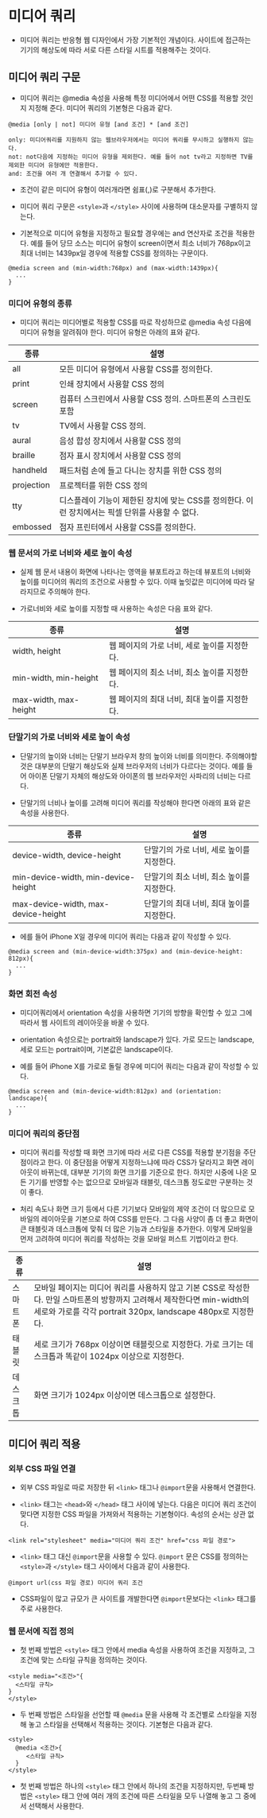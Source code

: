 # 미디어 쿼리

* 미디어 쿼리는 반응형 웹 디자인에서 가장 기본적인 개념이다. 사이트에 접근하는 기기의 해상도에 따라 서로 다른 스타일 시트를 적용해주는 것이다.

## 미디어 쿼리 구문

* 미디어 쿼리는 @media 속성을 사용해 특정 미디어에서 어떤 CSS를 적용할 것인지 지정해 준다. 미디어 쿼리의 기본형은 다음과 같다.

```@media [only | not] 미디어 유형 [and 조건] * [and 조건]```

```
only: 미디어쿼리를 지원하지 않는 웹브라우저에서는 미디어 쿼리를 무시하고 실행하지 않는다.
not: not다음에 지정하는 미디어 유형을 제외한다. 예를 들어 not tv라고 지정하면 TV를 제외한 미디어 유형에만 적용한다.
and: 조건을 여러 개 연결해서 추가할 수 있다.
```

* 조건이 같은 미디어 유형이 여러개라면 쉼표(,)로 구분해서 추가한다.

* 미디어 쿼리 구문은 ```<style>```과 ```</style>``` 사이에 사용하며 대소문자를 구별하지 않는다.

* 기본적으로 미디어 유형을 지정하고 필요할 경우에는 and 연산자로 조건을 적용한다. 예를 들어 당므 소스는 미디어 유형이 screen이면서 최소 너비가 768px이고 최대 너비는 1439px일 경우에 적용할 CSS를 정의하는 구문이다.

```
@media screen and (min-width:768px) and (max-width:1439px){
  ...
}
```

### 미디어 유형의 종류

* 미디어 쿼리는 미디어별로 적용할 CSS를 따로 작성하므로 @media 속성 다음에 미디어 유형을 알려줘야 한다. 미디어 유형은 아래의 표와 같다.

| 종류 | 설명 |
| ---- | ---- |
| all | 모든 미디어 유형에서 사용할 CSS를 정의한다. |
| print | 인쇄 장치에서 사용할 CSS 정의 |
| screen | 컴퓨터 스크린에서 사용할 CSS 정의. 스마트폰의 스크린도 포함|
| tv | TV에서 사용할 CSS 정의. |
| aural | 음성 합성 장치에서 사용할 CSS 정의 |
| braille | 점자 표시 장치에서 사용할 CSS 정의 |
| handheld | 패드처럼 손에 들고 다니는 장치를 위한 CSS 정의 |
| projection | 프로젝터를 위한 CSS 정의 |
| tty | 디스플레이 기능이 제한된 장치에 맞는 CSS를 정의한다. 이런 장치에서는 픽셀 단위를 사용할 수 없다. |
| embossed | 점자 프린터에서 사용할 CSS를 정의한다. |

### 웹 문서의 가로 너비와 세로 높이 속성

* 실제 웹 문서 내용이 화면에 나타나는 영역을 뷰포트라고 하는데 뷰포트의 너비와 높이를 미디어의 쿼리의 조건으로 사용할 수 있다. 이때 높잇값은 미디어에 따라 달라지므로 주의해야 한다.

* 가로너비와 세로 높이를 지정할 때 사용하는 속성은 다음 표와 같다.

| 종류 | 설명 |
| ---- | ---- |
| width, height | 웹 페이지의 가로 너비, 세로 높이를 지정한다. |
| min-width, min-height | 웹 페이지의 최소 너비, 최소 높이를 지정한다. |
| max-width, max-height | 웹 페이지의 최대 너비, 최대 높이를 지정한다. |

### 단말기의 가로 너비와 세로 높이 속성

* 단말기의 높이와 너비는 단말기 브라우저 창의 높이와 너비를 의미한다. 주의해야할 것은 대부분의 단말기 해상도와 실제 브라우저의 너비가 다르다는 것이다. 예를 들어 아이폰 단말기 자체의 해상도와 아이폰의 웹 브라우저인 사파리의 너비는 다르다.

* 단말기의 너비나 높이를 고려해 미디어 쿼리를 작성해야 한다면 아래의 표와 같은 속성을 사용한다.

| 종류 | 설명 | 
| ---- | ---- | 
| device-width, device-height | 단말기의 가로 너비, 세로 높이를 지정한다. |
| min-device-width, min-device-height | 단말기의 최소 너비, 최소 높이를 지정한다. |
| max-device-width, max-device-height | 단말기의 최대 너비, 최대 높이를 지정한다. |

* 에를 들어 iPhone X일 경우에 미디어 쿼리는 다음과 같이 작성할 수 있다.

```
@media screen and (min-device-width:375px) and (min-device-height: 812px){
  ...
}
```

### 화면 회전 속성

* 미디어쿼리에서 orientation 속성을 사용하면 기기의 방향을 확인할 수 있고 그에 따라서 웹 사이트의 레이아웃을 바꿀 수 있다. 

* orientation 속성으로는 portrait와 landscape가 있다. 가로 모드는 landscape, 세로 모드는 portrait이며, 기본값은 landscape이다.

* 예를 들어 iPhone X를 가로로 돌릴 경우에 미디어 쿼리는 다음과 같이 작성할 수 있다.

```
@media screen and (min-device-width:812px) and (orientation: landscape){
  ...
}
```

### 미디어 쿼리의 중단점

* 미디어 쿼리를 작성할 때 화면 크기에 따라 서로 다른 CSS를 적용할 분기점을 주단점이라고 한다. 이 중단점을 어떻게 지정하느냐에 따라 CSS가 달라지고 화면 레이아웃이 바뀌는데, 대부분 기기의 화면 크기를 기준으로 한다. 하지만 시중에 나온 모든 기기를 반영할 수는 없으므로 모바일과 태블릿, 데스크톱 정도로만 구분하는 것이 좋다. 

* 처리 속도나 화면 크기 등에서 다른 기기보다 모바일의 제약 조건이 더 많으므로 모바일의 레이아웃을 기본으로 하여 CSS를 만든다. 그 다음 사양이 좀 더 좋고 화면이 큰 태블릿과 데스크톱에 맞춰 더 많은 기능과 스타일을 추가한다. 이렇게 모바일을 먼저 고려하여 미디어 쿼리를 작성하는 것을 모바일 퍼스트 기법이라고 한다.

| 종류 | 설명 |
| ---- | ---- |
| 스마트폰 | 모바일 페이지는 미디어 쿼리를 사용하지 않고 기본 CSS로 작성한다. 만일 스마트폰의 방향까지 고려해서 제작한다면 min-width의 세로와 가로를 각각 portrait 320px, landscape 480px로 지정한다. |
| 태블릿 | 세로 크기가 768px 이상이면 태블릿으로 지정한다. 가로 크기는 데스크톱과 똑같이 1024px 이상으로 지정한다. |
| 데스크톱 | 화면 크기가 1024px 이상이면 데스크톱으로 설정한다. |

## 미디어 쿼리 적용

### 외부 CSS 파일 연결

* 외부 CSS 파일로 따로 저장한 뒤 ```<link>``` 태그나 ```@import```문을 사용해서 연결한다.

* ```<link>``` 태그는 ```<head>```와 ```</head>``` 태그 사이에 넣는다. 다음은 미디어 쿼리 조건이 맞다면 지정한 CSS 파일을 가져와서 적용하는 기본형이다. 속성의 순서는 상관 없다.

```
<link rel="stylesheet" media="미디어 쿼리 조건" href="css 파일 경로">
```

* ```<link>``` 태그 대신 ```@import```문을 사용할 수 있다. ```@import``` 문은 CSS를 정의하는 ```<style>```과 ```</style>``` 태그 사이에서 다음과 같이 사용한다.

```
@import url(css 파일 경로) 미디어 쿼리 조건
```

* CSS파일이 많고 규모가 큰 사이트를 개발한다면 ```@import```문보다는 ```<link>``` 태그를 주로 사용한다.

### 웹 문서에 직접 정의

* 첫 번째 방법은 ```<style>``` 태그 안에서 media 속성을 사용하여 조건을 지정하고, 그 조건에 맞는 스타일 규칙을 정의하는 것이다.

```
<style media="<조건>"{
  <스타일 규칙>
}
</style>
```

* 두 번째 방법은 스타일을 선언할 때 ```@media``` 문을 사용해 각 조건별로 스타일을 지정해 놓고 스타일을 선택해서 적용하는 것이다. 기본형은 다음과 같다.

```
<style>
  @media <조건>{
     <스타일 규칙>
  }
</style>
```

* 첫 번째 방법은 하나의 ```<style>``` 태그 안에서 하나의 조건을 지정하지만, 두번째 방법은 ```<style>``` 태그 안에 여러 개의 조건에 따른 스타일을 모두 나열해 놓고 그 중에서 선택해서 사용한다.
